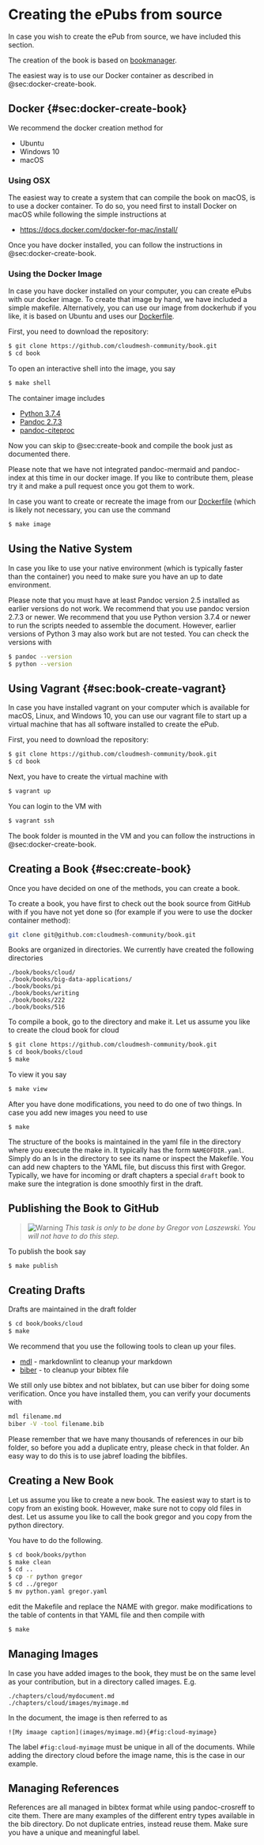 # Creating the ePubs from source

In case you wish to create the ePub from source, we have included this
section.

The creation of the book is based on
[bookmanager](https://pypi.org/project/cyberaide-bookmanager/).

The easiest way is to use our Docker container as described in
@sec:docker-create-book.

## Docker {#sec:docker-create-book}

We recommend the docker creation method for

* Ubuntu
* Windows 10
* macOS

### Using OSX

The easiest way to create a system that can compile the book on macOS,
is to use a docker container. To do so, you need first to install
Docker on macOS while following the simple instructions at

* <https://docs.docker.com/docker-for-mac/install/>

Once you have docker installed, you can follow the instructions in
@sec:docker-create-book.

### Using the Docker Image

In case you have docker installed on your computer, you can create
ePubs with our docker image. To create that image by hand, we have
included a simple makefile. Alternatively, you can use our image from
dockerhub if you like, it is based on Ubuntu and uses our
[Dockerfile](https://github.com/cloudmesh-community/book/blob/master/Dockerfile).

First, you need to download the repository:

```bash
$ git clone https://github.com/cloudmesh-community/book.git
$ cd book
```

To open an interactive shell into the image, you say

```bash
$ make shell
```

The container image includes 

* [Python 3.7.4](https://python.org)
* [Pandoc 2.7.3](https://pandoc.org/)
* [pandoc-citeproc](https://github.com/jgm/pandoc-citeproc/blob/master/man/pandoc-citeproc.1.md)

Now you can skip to @sec:create-book and compile the book just as
documented there.

Please note that we have not integrated pandoc-mermaid and
pandoc-index at this time in our docker image. If you like to
contribute them, please try it and make a pull request once you got
them to work.

In case you want to create or recreate the image from our
[Dockerfile](https://github.com/cloudmesh-community/book/blob/master/Dockerfile)
(which is likely not necessary, you can use the command

```bash
$ make image
```

## Using the Native System

In case you like to use your native environment (which is typically
faster than the container) you need to make sure you have an up to date
environment.

Please note that you must have at least Pandoc version 2.5 installed as
earlier versions do not work. We recommend that you use pandoc version
2.7.3 or newer. We recommend that you use Python version 3.7.4 or newer to run
the scripts needed to assemble the document. However, earlier versions of
Python 3 may also work but are not tested. You can check the versions
with

```bash
$ pandoc --version
$ python --version
```


## Using Vagrant {#sec:book-create-vagrant}

In case you have installed vagrant on your computer which is available
for macOS, Linux, and Windows 10, you can use our vagrant file to
start up a virtual machine that has all software installed to create
the ePub.

First, you need to download the repository:

```bash
$ git clone https://github.com/cloudmesh-community/book.git
$ cd book
```

Next, you have to create the virtual machine with

```bash
$ vagrant up
```

You can login to the VM with

```bash
$ vagrant ssh
```

The book folder is mounted in the VM and you can follow the
instructions in @sec:docker-create-book.



## Creating a Book {#sec:create-book}

Once you have decided on one of the methods, you can create a book.

To create a book, you have first to check out the book source from
GitHub with if you have not yet done so (for example if you were to
use the docker container method):

```bash
git clone git@github.com:cloudmesh-community/book.git
```

Books are organized in directories. We currently have created the
following directories

    ./book/books/cloud/
    ./book/books/big-data-applications/
    ./book/books/pi
    ./book/books/writing
    ./book/books/222
    ./book/books/516

To compile a book, go to the directory and make it. Let us assume you
like to create the cloud book for cloud

```bash
$ git clone https://github.com/cloudmesh-community/book.git
$ cd book/books/cloud
$ make
```

To view it you say

```bash
$ make view
```

After you have done modifications, you need to do one of two
things. In case you add new images you need to use

```
$ make
```

The structure of the books is maintained in the yaml file in the
directory where you execute the make in. It typically has the form
`NAMEOFDIR.yaml`. Simply do an ls in the directory to see its name or
inspect the Makefile. You can add new chapters to the YAML file, but
discuss this first with Gregor. Typically, we have for incoming or
draft chapters a special `draft` book to make sure the integration is
done smoothly first in the draft.


## Publishing the Book to GitHub

> ![Warning](images/warning.png) *This task is only to be done by *Gregor von Laszewski*. You
>           will not have to do this step.*

To publish the book say

```bash
$ make publish
```

## Creating  Drafts

Drafts are maintained in the draft folder

```bash
$ cd book/books/cloud
$ make
```

We recommend that you use the following tools to clean up your files.

* [mdl](https://github.com/markdownlint/markdownlint) - markdownlint to cleanup your markdown
* [biber](http://biblatex-biber.sourceforge.net/) - to cleanup your bibtex file

We still only use bibtex and not biblatex, but can use biber for doing
some verification. Once you have installed them, you can verify your documents with

```bash
mdl filename.md
biber -V -tool filename.bib
```

Please remember that we have many thousands of references in our bib
folder, so before you add a duplicate entry, please check in that
folder. An easy way to do this is to use jabref loading the bibfiles.


## Creating a New Book

Let us assume you like to create a new book. The easiest way to start is
to copy from an existing book. However, make sure not to copy old files
in dest. Let us assume you like to call the book gregor and you copy
from the python directory.

You have to do the following.

```bash
$ cd book/books/python
$ make clean
$ cd ..
$ cp -r python gregor
$ cd ../gregor
$ mv python.yaml gregor.yaml
```

edit the Makefile and replace the NAME with gregor. make modifications
to the table of contents in that YAML file and then compile with 

```bash
$ make
```

## Managing Images

In case you have added images to the book, they must be on the same
level as your contribution, but in a directory called images. E.g.

```
./chapters/cloud/mydocument.md
./chapters/cloud/images/myimage.md
```

In the document, the image is then referred to as

```
![My imaage caption](images/myimage.md){#fig:cloud-myimage}
```

The label `#fig:cloud-myimage` must be unique in all of the documents.
While adding the directory cloud before the image name, this is the case
in our example.

## Managing References

References are all managed in bibtex format while using pandoc-crosreff
to cite them. There are many examples of the different entry types
available in the bib directory. Do not duplicate entries, instead reuse
them. Make sure you have a unique and meaningful label. 

